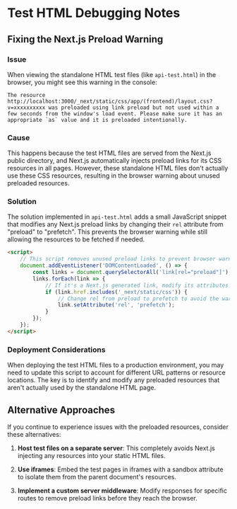 # Test HTML Debugging Notes

## Fixing the Next.js Preload Warning

### Issue

When viewing the standalone HTML test files (like `api-test.html`) in the browser, you might see this warning in the console:

```
The resource http://localhost:3000/_next/static/css/app/(frontend)/layout.css?v=xxxxxxxxxx was preloaded using link preload but not used within a few seconds from the window's load event. Please make sure it has an appropriate `as` value and it is preloaded intentionally.
```

### Cause

This happens because the test HTML files are served from the Next.js public directory, and Next.js automatically injects preload links for its CSS resources in all pages. However, these standalone HTML files don't actually use these CSS resources, resulting in the browser warning about unused preloaded resources.

### Solution

The solution implemented in `api-test.html` adds a small JavaScript snippet that modifies any Next.js preload links by changing their `rel` attribute from "preload" to "prefetch". This prevents the browser warning while still allowing the resources to be fetched if needed.

```html
<script>
    // This script removes unused preload links to prevent browser warnings
    document.addEventListener('DOMContentLoaded', () => {
        const links = document.querySelectorAll('link[rel="preload"]');
        links.forEach(link => {
            // If it's a Next.js generated link, modify its attributes
            if (link.href.includes('_next/static/css')) {
                // Change rel from preload to prefetch to avoid the warning
                link.setAttribute('rel', 'prefetch');
            }
        });
    });
</script>
```

### Deployment Considerations

When deploying the test HTML files to a production environment, you may need to update this script to account for different URL patterns or resource locations. The key is to identify and modify any preloaded resources that aren't actually used by the standalone HTML page.

## Alternative Approaches

If you continue to experience issues with the preloaded resources, consider these alternatives:

1. **Host test files on a separate server**: This completely avoids Next.js injecting any resources into your static HTML files.

2. **Use iframes**: Embed the test pages in iframes with a sandbox attribute to isolate them from the parent document's resources.

3. **Implement a custom server middleware**: Modify responses for specific routes to remove preload links before they reach the browser.
